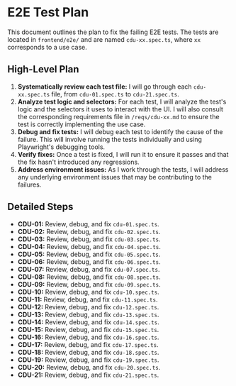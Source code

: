 # E2E Test Plan

This document outlines the plan to fix the failing E2E tests. The tests are located in `frontend/e2e/` and are named `cdu-xx.spec.ts`, where `xx` corresponds to a use case.

## High-Level Plan

1.  **Systematically review each test file:** I will go through each `cdu-xx.spec.ts` file, from `cdu-01.spec.ts` to `cdu-21.spec.ts`.
2.  **Analyze test logic and selectors:** For each test, I will analyze the test's logic and the selectors it uses to interact with the UI. I will also consult the corresponding requirements file in `/reqs/cdu-xx.md` to ensure the test is correctly implementing the use case.
3.  **Debug and fix tests:** I will debug each test to identify the cause of the failure. This will involve running the tests individually and using Playwright's debugging tools.
4.  **Verify fixes:** Once a test is fixed, I will run it to ensure it passes and that the fix hasn't introduced any regressions.
5.  **Address environment issues:** As I work through the tests, I will address any underlying environment issues that may be contributing to the failures.

## Detailed Steps

*   **CDU-01:** Review, debug, and fix `cdu-01.spec.ts`.
*   **CDU-02:** Review, debug, and fix `cdu-02.spec.ts`.
*   **CDU-03:** Review, debug, and fix `cdu-03.spec.ts`.
*   **CDU-04:** Review, debug, and fix `cdu-04.spec.ts`.
*   **CDU-05:** Review, debug, and fix `cdu-05.spec.ts`.
*   **CDU-06:** Review, debug, and fix `cdu-06.spec.ts`.
*   **CDU-07:** Review, debug, and fix `cdu-07.spec.ts`.
*   **CDU-08:** Review, debug, and fix `cdu-08.spec.ts`.
*   **CDU-09:** Review, debug, and fix `cdu-09.spec.ts`.
*   **CDU-10:** Review, debug, and fix `cdu-10.spec.ts`.
*   **CDU-11:** Review, debug, and fix `cdu-11.spec.ts`.
*   **CDU-12:** Review, debug, and fix `cdu-12.spec.ts`.
*   **CDU-13:** Review, debug, and fix `cdu-13.spec.ts`.
*   **CDU-14:** Review, debug, and fix `cdu-14.spec.ts`.
*   **CDU-15:** Review, debug, and fix `cdu-15.spec.ts`.
*   **CDU-16:** Review, debug, and fix `cdu-16.spec.ts`.
*   **CDU-17:** Review, debug, and fix `cdu-17.spec.ts`.
*   **CDU-18:** Review, debug, and fix `cdu-18.spec.ts`.
*   **CDU-19:** Review, debug, and fix `cdu-19.spec.ts`.
*   **CDU-20:** Review, debug, and fix `cdu-20.spec.ts`.
*   **CDU-21:** Review, debug, and fix `cdu-21.spec.ts`.
